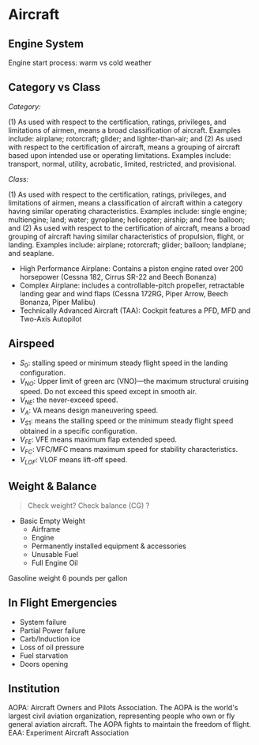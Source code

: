 


# Aircraft

## Engine System

Engine start process: warm vs cold weather




## Category vs Class

*Category:*

(1) As used with respect to the certification, ratings, privileges, and limitations of airmen, means a broad classification of aircraft. Examples include: airplane; rotorcraft; glider; and lighter-than-air; and
(2) As used with respect to the certification of aircraft, means a grouping of aircraft based upon intended use or operating limitations. Examples include: transport, normal, utility, acrobatic, limited, restricted, and provisional.



*Class:*

(1) As used with respect to the certification, ratings, privileges, and limitations of airmen, means a classification of aircraft within a category having similar operating characteristics. Examples include: single engine; multiengine; land; water; gyroplane; helicopter; airship; and free balloon; and
(2) As used with respect to the certification of aircraft, means a broad grouping of aircraft having similar characteristics of propulsion, flight, or landing. Examples include: airplane; rotorcraft; glider; balloon; landplane; and seaplane.


- High Performance Airplane: Contains a piston engine rated over 200 horsepower (Cessna 182, Cirrus SR-22 and Beech Bonanza)
- Complex Airplane: includes a controllable-pitch propeller, retractable landing gear and wind flaps (Cessna 172RG, Piper Arrow, Beech Bonanza, Piper Malibu)
- Technically Advanced Aircraft (TAA): Cockpit features a PFD, MFD and Two-Axis Autopilot


## Airspeed
- $S_0$: stalling speed or minimum steady flight speed in the landing configuration.
- $V_{NO}$: Upper limit of green arc (VNO)—the maximum structural cruising speed. Do not exceed this speed except in smooth air.
- $V_{NE}$: the never-exceed speed.
- $V_A$: VA means design maneuvering speed.
- $V_{S1}$: means the stalling speed or the minimum steady flight speed obtained in a specific configuration.
- $V_{FE}$: VFE means maximum flap extended speed.
- $V_{FC}$: VFC/MFC means maximum speed for stability characteristics.
- $V_{LOF}$: VLOF means lift-off speed.

## Weight & Balance

> Check weight? Check balance (CG) ?

- Basic Empty Weight
  - Airframe
  - Engine
  - Permanently installed equipment & accessories
  - Unusable Fuel
  - Full Engine Oil

Gasoline weight 6 pounds per gallon



## In Flight Emergencies
- System failure
- Partial Power failure
- Carb/Induction ice
- Loss of oil pressure
- Fuel starvation
- Doors opening




## Institution
AOPA: Aircraft Owners and Pilots Association. The AOPA is the world's largest civil aviation organization, representing people who own or fly general aviation aircraft. 
The AOPA fights to maintain the freedom of flight.
EAA: Experiment Aircraft Association
